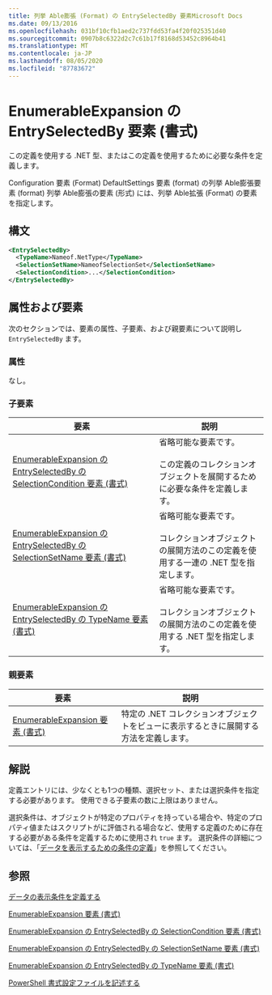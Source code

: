 ```yaml
---
title: 列挙 Able膨張 (Format) の EntrySelectedBy 要素Microsoft Docs
ms.date: 09/13/2016
ms.openlocfilehash: 031bf10cfb1aed2c737fdd53fa4f20f025351d40
ms.sourcegitcommit: 0907b8c6322d2c7c61b17f8168d53452c8964b41
ms.translationtype: MT
ms.contentlocale: ja-JP
ms.lasthandoff: 08/05/2020
ms.locfileid: "87783672"
---
```

# <a name="entryselectedby-element-for-enumerableexpansion-format"></a>EnumerableExpansion の EntrySelectedBy 要素 (書式)

この定義を使用する .NET 型、またはこの定義を使用するために必要な条件を定義します。

Configuration 要素 (Format) DefaultSettings 要素 (format) の列挙 Able膨張要素 (format) 列挙 Able膨張の要素 (形式) には、列挙 Able拡張 (Format) の要素を指定します。

## <a name="syntax"></a>構文

```xml
<EntrySelectedBy>
  <TypeName>Nameof.NetType</TypeName>
  <SelectionSetName>NameofSelectionSet</SelectionSetName>
  <SelectionCondition>...</SelectionCondition>
</EntrySelectedBy>
```

## <a name="attributes-and-elements"></a>属性および要素

次のセクションでは、要素の属性、子要素、および親要素について説明し `EntrySelectedBy` ます。

### <a name="attributes"></a>属性

なし。

### <a name="child-elements"></a>子要素

|要素|説明|
|-------------|-----------------|
|[EnumerableExpansion の EntrySelectedBy の SelectionCondition 要素 (書式)](./selectioncondition-element-for-entryselectedby-for-enumerableexpansion-format.md)|省略可能な要素です。<br /><br /> この定義のコレクションオブジェクトを展開するために必要な条件を定義します。|
|[EnumerableExpansion の EntrySelectedBy の SelectionSetName 要素 (書式)](./selectionsetname-element-for-entryselectedby-for-enumerableexpansion-format.md)|省略可能な要素です。<br /><br /> コレクションオブジェクトの展開方法のこの定義を使用する一連の .NET 型を指定します。|
|[EnumerableExpansion の EntrySelectedBy の TypeName 要素 (書式)](./typename-element-for-entryselectedby-for-enumerableexpansion-format.md)|省略可能な要素です。<br /><br /> コレクションオブジェクトの展開方法のこの定義を使用する .NET 型を指定します。|

### <a name="parent-elements"></a>親要素

|要素|説明|
|-------------|-----------------|
|[EnumerableExpansion 要素 (書式)](./enumerableexpansion-element-format.md)|特定の .NET コレクションオブジェクトをビューに表示するときに展開する方法を定義します。|

## <a name="remarks"></a>解説

定義エントリには、少なくとも1つの種類、選択セット、または選択条件を指定する必要があります。 使用できる子要素の数に上限はありません。

選択条件は、オブジェクトが特定のプロパティを持っている場合や、特定のプロパティ値またはスクリプトがに評価される場合など、使用する定義のために存在する必要がある条件を定義するために使用され `true` ます。 選択条件の詳細については、「[データを表示するための条件の定義](./defining-conditions-for-displaying-data.md)」を参照してください。

## <a name="see-also"></a>参照

[データの表示条件を定義する](./defining-conditions-for-displaying-data.md)

[EnumerableExpansion 要素 (書式)](./enumerableexpansion-element-format.md)

[EnumerableExpansion の EntrySelectedBy の SelectionCondition 要素 (書式)](./selectioncondition-element-for-entryselectedby-for-enumerableexpansion-format.md)

[EnumerableExpansion の EntrySelectedBy の SelectionSetName 要素 (書式)](./selectionsetname-element-for-entryselectedby-for-enumerableexpansion-format.md)

[EnumerableExpansion の EntrySelectedBy の TypeName 要素 (書式)](./typename-element-for-entryselectedby-for-enumerableexpansion-format.md)

[PowerShell 書式設定ファイルを記述する](./writing-a-powershell-formatting-file.md)
